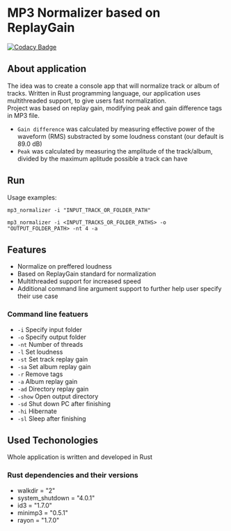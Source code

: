 # MP3 Normalizer based on ReplayGain

[![Codacy Badge](https://app.codacy.com/project/badge/Grade/f97aa752bf4746e18cc4c8387b17fb39)](https://app.codacy.com/gh/matf-pp/2023_MP3-Normalizer/dashboard?utm_source=gh&utm_medium=referral&utm_content=&utm_campaign=Badge_grade)

## About application

The idea was to create a console app that will normalize track or album of tracks. Written in Rust programming language, our application uses multithreaded support, to give users fast normalization.
<br>
Project was based on replay gain, modifying peak and gain difference tags in MP3 file.
+ `Gain difference` was calculated by measuring effective power of the waveform (RMS) substracted by some loudness constant (our default is 89.0 dB)
+ `Peak` was calculated by measuring the amplitude of the track/album, divided by the maximum aplitude possible a track can have

## Run

Usage examples:

```
mp3_normalizer -i "INPUT_TRACK_OR_FOLDER_PATH"
```
```
mp3_normalizer -i <INPUT_TRACKS_OR_FOLDER_PATHS> -o "OUTPUT_FOLDER_PATH> -nt 4 -a
```

## Features

  + Normalize on preffered loudness
  + Based on ReplayGain standard for normalization
  + Multithreaded support for increased speed
  + Additional command line argument support to further help user specify their use case

### Command line featuers
  + `-i` Specify input folder
  + `-o` Specify output folder
  + `-nt` Number of threads
  + `-l` Set loudness
  + `-st` Set track replay gain
  + `-sa` Set album replay gain
  + `-r` Remove tags
  + `-a` Album replay gain
  + `-ad` Directory replay gain
  + `-show` Open output directory
  + `-sd` Shut down PC after finishing
  + `-hi` Hibernate
  + `-sl` Sleep after finishing

## Used Techonologies

Whole application is written and developed in Rust

### Rust dependencies and their versions
  + walkdir = "2"
  + system_shutdown = "4.0.1"
  + id3 = "1.7.0"
  + minimp3 = "0.5.1"
  + rayon = "1.7.0"
